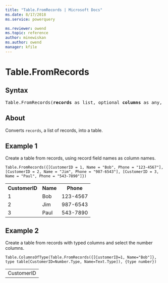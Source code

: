 ```yaml
---
title: "Table.FromRecords | Microsoft Docs"
ms.date: 8/17/2018
ms.service: powerquery

ms.reviewer: owend
ms.topic: reference
author: minewiskan
ms.author: owend
manager: kfile
---
```

# Table.FromRecords
## Syntax

<pre>
Table.FromRecords(<b>records</b> as list, optional <b>columns</b> as any, optional <b>missingField</b> as nullable number) as table
</pre>

## About
Converts `records`, a list of records, into a table.

## Example 1
Create a table from records, using record field names as column names.

```powerquery-m
Table.FromRecords({[CustomerID = 1, Name = "Bob", Phone = "123-4567"], [CustomerID = 2, Name = "Jim", Phone = "987-6543"], [CustomerID = 3, Name = "Paul", Phone = "543-7890"]})
```

<table> <tr> <th>CustomerID</th> <th>Name</th> <th>Phone</th> </tr> <tr> <td>1</td> <td>Bob</td> <td>123-4567</td> </tr> <tr> <td>2</td> <td>Jim</td> <td>987-6543</td> </tr> <tr> <td>3</td> <td>Paul</td> <td>543-7890</td> </tr> </table>

## Example 2
Create a table from records with typed columns and select the number columns.

```powerquery-m
Table.ColumnsOfType(Table.FromRecords({[CustomerID=1, Name="Bob"]}, type table[CustomerID=Number.Type, Name=Text.Type]), {type number})
```

<table> <tr><td>CustomerID</td></tr> </table>

